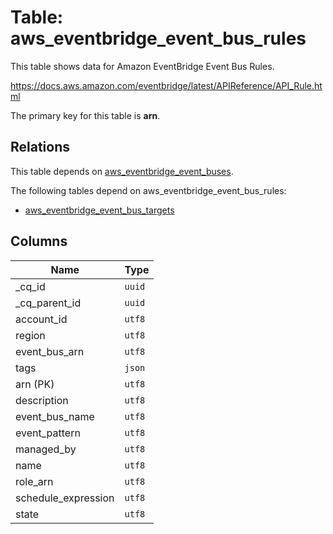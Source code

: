 # Table: aws_eventbridge_event_bus_rules

This table shows data for Amazon EventBridge Event Bus Rules.

https://docs.aws.amazon.com/eventbridge/latest/APIReference/API_Rule.html

The primary key for this table is **arn**.

## Relations

This table depends on [aws_eventbridge_event_buses](aws_eventbridge_event_buses.md).

The following tables depend on aws_eventbridge_event_bus_rules:
  - [aws_eventbridge_event_bus_targets](aws_eventbridge_event_bus_targets.md)

## Columns

| Name          | Type          |
| ------------- | ------------- |
|_cq_id|`uuid`|
|_cq_parent_id|`uuid`|
|account_id|`utf8`|
|region|`utf8`|
|event_bus_arn|`utf8`|
|tags|`json`|
|arn (PK)|`utf8`|
|description|`utf8`|
|event_bus_name|`utf8`|
|event_pattern|`utf8`|
|managed_by|`utf8`|
|name|`utf8`|
|role_arn|`utf8`|
|schedule_expression|`utf8`|
|state|`utf8`|
